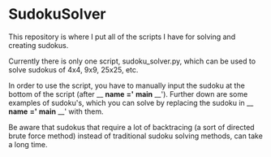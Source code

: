# SudokuSolver
This repository is where I put all of the scripts I have for solving and creating sudokus.

Currently there is only one script, sudoku_solver.py, which can be used to solve sudokus of 4x4, 9x9, 25x25, etc.

In order to use the script, you have to manually input the sudoku at the bottom of the script (after __ __name__ __='__ __main__ __'). Further down are some examples of sudoku's, which you can solve by replacing the sudoku in __ __name__ __='__ __main__ __' with them.

Be aware that sudokus that require a lot of backtracing (a sort of directed brute force method) instead of traditional sudoku solving methods, can take a long time.

